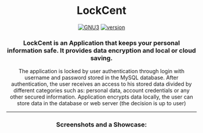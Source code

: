 <div align="center">

  <h1>LockCent</h1>

  <a href="https://github.com/LynxarA-Coding/LockCent/blob/master/LICENSE">![GNU3](https://img.shields.io/github/license/LynxarA-Coding/LockCent)</a>
  <a href="">![version](https://img.shields.io/badge/version-v0.0.1--alpha.1-yellow)</a><br>

  <h3>LockCent is an Application that keeps your personal information safe. It provides data encryption and local or cloud saving.</h3>

  <p>The application is locked by user authentication through login with username and password stored in the MySQL database. After authentication, the user receives an access to his stored data divided by different categories such as: personal data, account credentials or any other secured information. 
Application encrypts data locally, the user can store data in the database or web server (the decision is up to user)
</p><hr>

  <h3>Screenshots and a Showcase:</h3>

</div>
